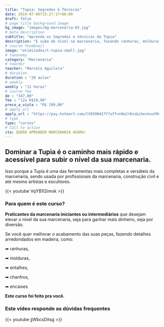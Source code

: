 ```yaml
---
title: "Tupia: Segredos & Técnicas"
date: 2019-07-06T15:27:17+06:00
draft: false
# page title background image
bg_image: "images/bg-marcenaria-03.jpg"
# meta description
subtitle: "Aprenda os Segredos e técnicas da Tupia"
description: "E suba de nível na marcenaria, fazendo ranhuras, molduras, entalhes, chanfros, encaixes e detalhes arredondados em madeira."
# course thumbnail
image: "otimizadas/t-tupia-small.jpg"
# taxonomy
category: "Marcenaria"
# teacher
teacher: "Marcelo Aguilera"
# duration
duration : "28 aulas"
# weekly
weekly : "11 horas"
# course fee
de : "347,00"
fee : "12x R$19,90"
preco_a_vista : "R$ 199,00"
# apply url
apply_url : "https://pay.hotmart.com/C39590427Y?off=n9e2r8xs&checkoutMode=10"
# type
type: "cursos"
# Call to action
cta: QUERO APRENDER MARCENARIA AGORA!
---
```



## Dominar a Tupia é o caminho mais rápido e acessível para subir o nível da sua marcenaria.
Isso porque a Tupia é uma das ferramentas mais completas e versáteis da marcenaria, sendo usada por profissionais da marcenaria, construção civil e até mesmo artistas e escultores.

{{< youtube VqYB1l2imok >}}

### Para quem é este curso?
**Praticantes da marcenaria iniciantes ou intermediários** que desejam elevar o nível da sua marcenaria, seja para ganhar mais dinheiro, seja por diversão.

Se você quer melhorar o acabamento das suas peças, fazendo detalhes arredondados em madeira, como:

➡ ranhuras,

➡ molduras,

➡ entalhes,

➡ chanfros,

➡ encaixes

**Este curso foi feito pra você.**

### Este vídeo responde as dúvidas frequentes
{{< youtube jjWbcsDitsg >}}

